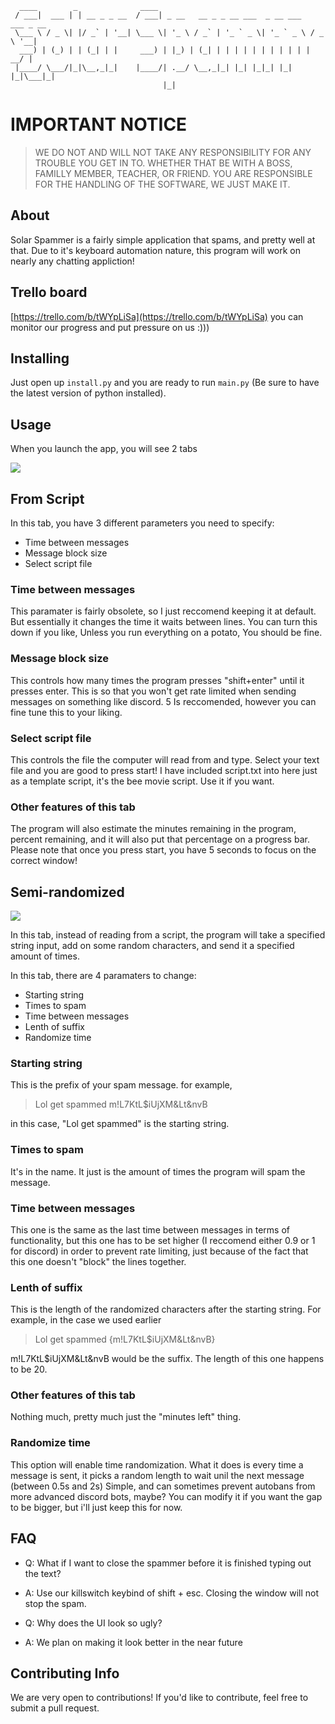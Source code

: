 ```
  ____        _              ____
 / ___|  ___ | | __ _ _ __  / ___| _ __   __ _ _ __ ___  _ __ ___   ___ _ __
 \___ \ / _ \| |/ _` | '__| \___ \| '_ \ / _` | '_ ` _ \| '_ ` _ \ / _ \ '__|
  ___) | (_) | | (_| | |     ___) | |_) | (_| | | | | | | | | | | |  __/ |
 |____/ \___/|_|\__,_|_|    |____/| .__/ \__,_|_| |_| |_|_| |_| |_|\___|_|
                                  |_|
```

# IMPORTANT NOTICE

> WE DO NOT AND WILL NOT TAKE ANY RESPONSIBILITY FOR ANY TROUBLE YOU GET IN TO.
> WHETHER THAT BE WITH A BOSS, FAMILLY MEMBER, TEACHER, OR FRIEND. YOU ARE RESPONSIBLE
> FOR THE HANDLING OF THE SOFTWARE, WE JUST MAKE IT.

## About

Solar Spammer is a fairly simple application that spams, and pretty well at that. Due to it's keyboard automation nature, this program will work on nearly any chatting appliction!

## Trello board
[https://trello.com/b/tWYpLiSa](https://trello.com/b/tWYpLiSa) you can monitor our progress and put pressure on us :)))

## Installing

Just open up `install.py` and you are ready to run `main.py` (Be sure to have the latest version of python installed).

## Usage

When you launch the app, you will see 2 tabs

![](https://i.ibb.co/RCHq7Q5/Screenshot-2021-06-15-205020.jpg)

## From Script

In this tab, you have 3 different parameters you need to specify:

- Time between messages
- Message block size
- Select script file

### Time between messages

This paramater is fairly obsolete, so I just reccomend keeping it at default. But essentially it changes the time it waits between lines. You can turn this down if you like, Unless you run everything on a potato, You should be fine.

### Message block size

This controls how many times the program presses "shift+enter" until it presses enter. This is so that you won't get rate limited when sending messages on something like discord. 5 Is reccomended, however you can fine tune this to your liking.

### Select script file

This controls the file the computer will read from and type. Select your text file and you are good to press start! I have included script.txt into here just as a template script, it's the bee movie script. Use it if you want.

### Other features of this tab

The program will also estimate the minutes remaining in the program, percent remaining, and it will also put that percentage on a progress bar.
Please note that once you press start, you have 5 seconds to focus on the correct window!

## Semi-randomized

![](https://i.ibb.co/mG3d9hg/Screenshot-2021-06-15-214104.jpg)

In this tab, instead of reading from a script, the program will take a specified string input, add on some random characters, and send it a specified amount of times.

In this tab, there are 4 paramaters to change:

- Starting string
- Times to spam
- Time between messages
- Lenth of suffix
- Randomize time

### Starting string

This is the prefix of your spam message. for example,

> Lol get spammed m!L7KtL$iUjXM&Lt&nvB

in this case, "Lol get spammed" is the starting string.

### Times to spam

It's in the name. It just is the amount of times the program will spam the message.

### Time between messages

This one is the same as the last time between messages in terms of functionality, but this one has to be set higher (I reccomend either 0.9 or 1 for discord) in order to prevent rate limiting, just because of the fact that this one doesn't "block" the lines together.

### Lenth of suffix

This is the length of the randomized characters after the starting string. For example, in the case we used earlier

> Lol get spammed {m!L7KtL$iUjXM&Lt&nvB}

m!L7KtL$iUjXM&Lt&nvB would be the suffix. The length of this one happens to be 20.

### Other features of this tab

Nothing much, pretty much just the "minutes left" thing.

### Randomize time

This option will enable time randomization. What it does is every time a message is sent, it picks a random length to wait unil the next message (between 0.5s and 2s) Simple, and can sometimes prevent autobans from more advanced discord bots, maybe? You can modify it if you want the gap to be bigger, but i'll just keep this for now.

## FAQ

- Q: What if I want to close the spammer before it is finished typing out the text?

- A: Use our killswitch keybind of shift + esc. Closing the window will not stop the spam.

- Q: Why does the UI look so ugly?

- A: We plan on making it look better in the near future

## Contributing Info

We are very open to contributions! If you'd like to contribute, feel free to submit a pull request.
